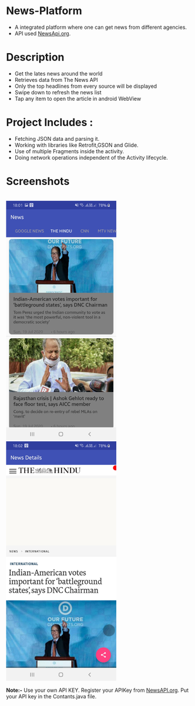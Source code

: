 # News-Platform
- A integrated platform where one can get news from different agencies.
- API used [NewsApi.org](https://newsapi.org/).

# Description
- Get the lates news around the world 
- Retrieves data from The News API
- Only the top headlines from every source will be displayed
- Swipe down to refresh the news list
- Tap any item to open the article in android WebView

# Project Includes :

- Fetching JSON data and parsing it.
- Working with libraries like Retrofit,GSON and Glide.
- Use of multiple Fragments inside the activity.
- Doing network operations independent of the Activity lifecycle.

# Screenshots
<br>  <img src="https://github.com/AnandShivansh/News-Platform/blob/master/Screenshot_20200719-180138_News.jpg" height=650 width=300>
 <img src="https://github.com/AnandShivansh/News-Platform/blob/master/Screenshot_20200719-180202_News.jpg" height=650 width=300></br>


**Note:-** Use your own API KEY. Register your APIKey from [NewsAPI.org](https://newsapi.org). Put your API key in the Contants.java file.

